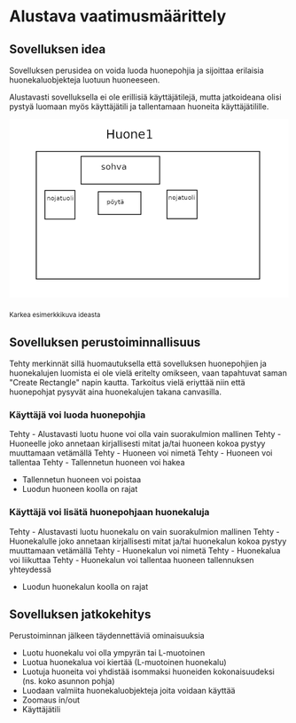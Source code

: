 # Alustava vaatimusmäärittely

## Sovelluksen idea

Sovelluksen perusidea on voida luoda huonepohjia ja sijoittaa erilaisia huonekaluobjekteja
luotuun huoneeseen.

Alustavasti sovelluksella ei ole erillisiä käyttäjätilejä, mutta jatkoideana olisi
pystyä luomaan myös käyttäjätili ja tallentamaan huoneita käyttäjätilille.

![esimerkkikuva](https://github.com/Kissaniemi/ot-harjoitustyo/blob/main/projekti/kuvat/esimerkkikuva.png)

<sub>Karkea esimerkkikuva ideasta</sub>

## Sovelluksen perustoiminnallisuus


Tehty merkinnät sillä huomautuksella että sovelluksen huonepohjien ja huonekalujen luomista ei ole vielä eritelty omikseen,
vaan tapahtuvat saman "Create Rectangle" napin kautta. Tarkoitus vielä eriyttää niin että huonepohjat pysyvät aina 
huonekalujen takana canvasilla.
### Käyttäjä voi luoda huonepohjia 
Tehty  - Alustavasti luotu huone voi olla vain suorakulmion mallinen
Tehty  - Huoneelle joko annetaan kirjallisesti mitat ja/tai huoneen kokoa pystyy muuttamaan vetämällä
Tehty  - Huoneen voi nimetä
Tehty  - Huoneen voi tallentaa
Tehty  - Tallennetun huoneen voi hakea
  - Tallennetun huoneen voi poistaa  
  - Luodun huoneen koolla on rajat
  
### Käyttäjä voi lisätä huonepohjaan huonekaluja
 
Tehty  - Alustavasti luotu huonekalu on vain suorakulmion mallinen
Tehty  - Huonekalulle joko annetaan kirjallisesti mitat ja/tai huonekalun kokoa pystyy muuttamaan vetämällä
Tehty  - Huonekalun voi nimetä
Tehty  - Huonekalua voi liikuttaa
Tehty  - Huonekalun voi tallentaa huoneen tallennuksen yhteydessä
  - Luodun huonekalun koolla on rajat
 
## Sovelluksen jatkokehitys
  
 Perustoiminnan jälkeen täydennettäviä ominaisuuksia 
 
   - Luotu huonekalu voi olla ympyrän tai L-muotoinen
   - Luotua huonekalua voi kiertää (L-muotoinen huonekalu)  
   - Luotuja huoneita voi yhdistää isommaksi huoneiden kokonaisuudeksi (ns. koko asunnon pohja)
   - Luodaan valmiita huonekaluobjekteja joita voidaan käyttää   
   - Zoomaus in/out 
   - Käyttäjätili

